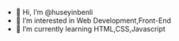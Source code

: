 - 👋 Hi, I’m @huseyinbenli
- 👀 I’m interested in Web Development,Front-End
- 🌱 I’m currently learning HTML,CSS,Javascript

<!---
huseyinbenli/huseyinbenli is a ✨ special ✨ repository because its `README.md` (this file) appears on your GitHub profile.
You can click the Preview link to take a look at your changes.
--->

